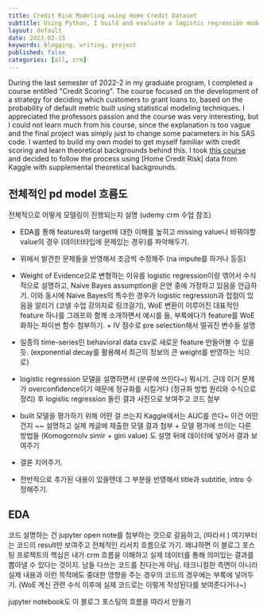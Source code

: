 ```yaml
---
title: Credit Risk Modeling using Home Credit Dataset
subtitle: Using Python, I build and evaluate a logistic regression model under Naive Bayes assumption with Weight of Evidence transformed features to predict the probability of default for 307,511 loans in the Kaggle Home Credit dataset.
layout: default
date: 2023-02-15
keywords: blogging, writing, project
published: false
categories: [all, crm]
---
```

During the last semester of 2022-2 in my graduate program, I completed a course entitled "Credit Scoring". The course focused on the development of a strategy for deciding which customers to grant loans to, based on the probability of default metric built using statistical modeling techniques. I appreciated the professors passion and the course was very interesting, but I could not learn much from his course, since the explanation is too vague and the final project was simply just to change some parameters in his SAS code. I wanted to build my own model to get myself familiar with credit scoring and learn theoretical backgrounds behind this. I took [this course](https://www.udemy.com/course/credit-risk-modeling-in-python/) and decided to follow the process using [Home Credit Risk] data from Kaggle with supplemental theoretical backgrounds.


## 전체적인 pd model 흐름도
전체적으로 어떻게 모델링이 진행되는지 설명  (udemy crm 수업 참조)
- EDA를 통해 features와 target에 대한 이해를 높히고 missing value나 바꿔야할 value의 경우 (데이터타입에 문제있는 경우)를 파악해두기.

- 위에서 발견한 문제들을 반영해서 조금씩 수정해주 (na impute를 하거나 등등)

- Weight of Evidence으로 변형하는 이유를 logistic regression이랑 엮어서 수식적으로 설명하고, Naive Bayes assumption을 은연 중에 가정하고 있음을 언급하기. 이와 동시에 Naive Bayes의 특수한 경우가 logistic regression과 접점이 있음을 알리기 (코넬 수업 강의자료 링크걸기), WoE 변환이 이루어진 대표적인 feature 하나를 그래프와 함께 소개하면서 예시를 들, 부록에다가 feature를 WoE화하는 파이썬 함수 첨부하기. + IV 점수로 pre selection해서 떨궈진 변수들 설명

- 일종의 time-series인 behavioral data csv로 새로운 feature 만들어볼 수 있을 듯. (exponential decay를 활용해서 최근의 정보의 큰 weight를 반영하는 식으로)

- logistic regression 모델을 설명하면서 (분류에 쓰인다~) 뭐시기. 근데 이거 문제가 overconfidence이기 때문에
정규화를 시킬거다 (정규화 방법 원리와 수식으로 정리) 후 logistic regression 돌린 결과 사진으로 보여주고 코드 첨부

- built 모델을 평가하기 위해 어떤 걸 쓰는지 Kaggle에서는 AUC를 쓴다~ 이건 어떤건지 ~~ 설명하고 실제 캐글에 제출한 모델 결과 첨부 + 모델 평가에 쓰이는 다른 방법들 (Komogornolv simir + gini value) 도 설명 뒤에 데이터에 넣어서 결과 보여주기

- 결론 지어주기.

- 전반적으로 추가된 내용이 있을텐데 그 부분을 반영해서 title과 subtitle, intro 수정해주기.


## EDA  
코드 설명하는 건 jupyter open note를 첨부하는 것으로 갈음하고, (따라서 )
여기부터는 코드의 result만 보여주고 전체적인 리서치 흐름으로 가기.
왜냐하면 이 블로그 포스팅 프로젝트의 핵심은 내가 crm 흐름을 이해하고 실제 데이터를 통해 의미있는 결과를 뽑아낼 수 있다는 것이지. 남들 다쓰는 코드를 친다는게 아님. 테크니컬한 측면이 아니라 실제 내용과 이런 목적에도 중대한 영향을 주는 경우의 코드의 경우에는 부록에 넣어두기. (WoE 계신 관련 수식 이후에 실제 코드로는 이렇게 작성된다를 보여준다거나~)

jupyter notebook도 이 블로그 포스팅의 흐름을 따라서 만들기
